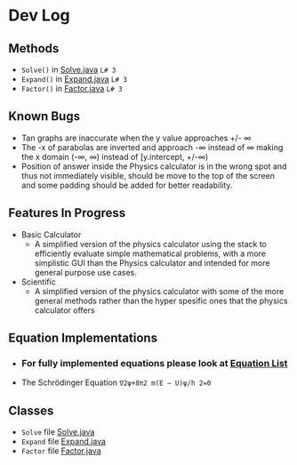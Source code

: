 # Dev Log 
## Methods 

- `Solve()` in [Solve.java](src/main/java/com/example/gcalc/advancedCalculations/Solve.java) `L# 3`
- `Expand()` in [Expand.java](src/main/java/com/example/gcalc/advancedCalculations/Expand.java) `L# 3`
- `Factor()` in [Factor.java](src/main/java/com/example/gcalc/advancedCalculations/Factor.java) `L# 3`
## Known Bugs

- Tan graphs are inaccurate when the y value approaches +/- ∞
- The -x of parabolas are inverted and approach -∞ instead of ∞ making the x domain (-∞, ∞) instead of [y.intercept, +/-∞)
- Position of answer inside the Physics calculator is in the wrong spot and thus not immediately visible, should be move to the top of the screen and some padding should be added for better readability.
## Features In Progress

- Basic Calculator 
  - A simplified version of the physics calculator using the stack to efficiently evaluate simple mathematical problems, with a more  simplistic GUI than the Physics calculator and intended for more general purpose use cases.
- Scientific 
  - A simplified version of the physics calculator with some of the more general methods rather than the hyper spesific ones that the physics calculator offers
## Equation Implementations

* ### For fully implemented equations please look at [Equation List](supportedEquationList.md)

- The Schrödinger Equation `∇2ψ+8π2 m(E – U)ψ/h 2=0`
## Classes

- `Solve` file [Solve.java](src/main/java/com/example/gcalc/advancedCalculations/Solve.java)
- `Expand` file [Expand.java](src/main/java/com/example/gcalc/advancedCalculations/Expand.java)
- `Factor` file [Factor.java](src/main/java/com/example/gcalc/advancedCalculations/Factor.java)